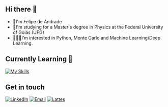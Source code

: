 ## Hi there 👋

<!--
**deandradefelipe/deandradefelipe** is a ✨ _special_ ✨ repository because its `README.md` (this file) appears on your GitHub profile.

Here are some ideas to get you started:

- 🔭 I’m currently working on ...
- 🌱 I’m currently learning ...
- 👯 I’m looking to collaborate on ...
- 🤔 I’m looking for help with ...
- 💬 Ask me about ...
- 📫 How to reach me: ...
- 😄 Pronouns: ...
- ⚡ Fun fact: ...
-->
- 🐢I'm Felipe de Andrade
- 💫I'm studying for a Master's degree in Physics at the Federal University of Goiás (UFG)
- 🧑🏻‍💻I’m interested in Python, Monte Carlo and Machine Learning/Deep Learning.

## Currently Learning 🌱
[![My Skills](https://skillicons.dev/icons?i=python,tensorflow,fastapi,sqqlite,scikitlearn&perline=7)](https://skillicons.dev)

## Get in touch
[![LinkedIn](https://img.shields.io/badge/LinkedIn-0077B5?style=for-the-badge&logo=linkedin&logoColor=white)](https://www.linkedin.com/in/deandradefelipe/)
[![Email](https://img.shields.io/badge/Email-D14836?style=for-the-badge&logo=gmail&logoColor=white)](mailto:andrade_felipe@discente.ufg.br)
[![Lattes](https://img.shields.io/badge/Lattes-1E90FF?style=for-the-badge&logo=readme&logoColor=white)](http://lattes.cnpq.br/1980408896681978)

